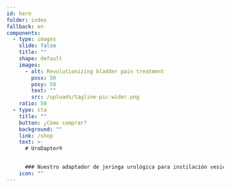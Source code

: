 ```yaml
---
id: hero
folder: index
fallback: en
components:
  - type: images
    slide: false
    title: ""
    shape: default
    images:
      - alt: Revolutionizing bladder pain treatment
        posx: 50
        posy: 50
        text: ""
        src: /uploads/tagline-pic-wider.png
    ratio: 50
  - type: cta
    title: ""
    button: ¿Cómo comprar?
    background: ""
    link: /shop
    text: >-
      # UroDapter®


      ### Nuestro adaptador de jeringa urológica para instilación vesical. El reemplazo completo del catéter permite la instilación de la vejiga sin dolor y sin complicaciones
    icon: ""
---
```

